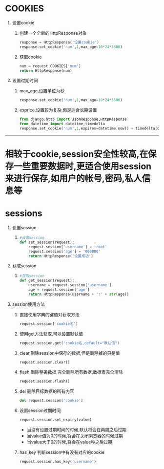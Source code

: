 # COOKIES

1. 设置cookie

   1. 创建一个全新的HttpResponse对象

      ```python
      response = HttpResponse('设置cookie')
      response.set_cookie('num',1,max_age=10*24*3600)
      ```

   2. 获取cookie

      ```python
      num = request.COOKIES['num']
      return HttpResponse(num)
      ```

2. 设置过期时间

   1. max_age,设置单位为秒

      ```python
      response.set_cookie('num',1,max_age=10*24*3600)
      ```

   2. exprice,设置较为复杂,但是适合长期设置

      ```python
      from django.http import JsonResponse,HttpResponse
      from datetime import datetime,timedelta
      response.set_cookie('num',1,expires=datetime.now() + timedelta(days=10))
      ```

      

------

# 相较于cookie,session安全性较高,在保存一些重要数据时,更适合使用session来进行保存,如用户的帐号,密码,私人信息等

# sessions

1. 设置session

   1. ```python
      #设置session
      def set_session(request):
          request.session['username'] = 'root'
          request.session['age'] = '000000'
          return HttpResponse('设置成功')
      ```

2. 获取session

   1. ```python
      #获取session
      def get_session(request):
          username = request.session['username']
          age = request.session['age']
          return HttpResponse(username + ':' + str(age))
      ```

3. session使用方法
   1. 直接使用字典的键值对获取方法

      ```python
      request.session['cookie名']
      ```

   2. 使用get方法获取,可以设置默认值

      ```python
      request.session.get('cookie名,default="默认值")
      ```

   3. clear,删除session中保存的数据,但是删除掉的只是值

      ```python
      request.session.clear()
      ```

   4. flash,删除整条数据,完全删除所有数据,数据表完全清除

      ```python
      request.session.flash()
      ```

   5. del    删除目标数据的所有内容

      ```python
      del request.session['cookie']
      ```

   6. 设置session过期时间

      ```python
      request.session.set_expiry(value)
      ```

      - 当没有设置过期时间的时候,默认将会在两周之后过期
      - 当value值为0的时候,将会在关闭浏览器的时候过期
      - 当value大于0的时候,将会在value秒之后过期

   7. has_key   判断session中有没有对应的cookie

      ```python
      request.session.has_key('username')
      ```

      


